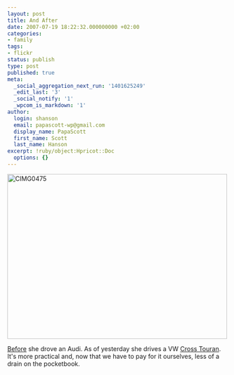 ```yaml
---
layout: post
title: And After
date: 2007-07-19 18:22:32.000000000 +02:00
categories:
- family
tags:
- flickr
status: publish
type: post
published: true
meta:
  _social_aggregation_next_run: '1401625249'
  _edit_last: '3'
  _social_notify: '1'
  _wpcom_is_markdown: '1'
author:
  login: shanson
  email: papascott-wp@gmail.com
  display_name: PapaScott
  first_name: Scott
  last_name: Hanson
excerpt: !ruby/object:Hpricot::Doc
  options: {}
---
```

<p><a href="http://www.flickr.com/photos/papascott/852811114/" title="Photo Sharing"><img src="https://farm2.static.flickr.com/1253/852811114_458346d5e5.jpg" width="500" height="375" alt="CIMG0475" /></a></p>
<p><a href="https://www.papascott.de/archives/2007/06/29/before/">Before</a> she drove an Audi. As of yesterday she drives a VW <a href="https://www.papascott.de/archives/2007/03/18/crosstouran/">Cross Touran</a>. It's more practical and, now that we have to pay for it ourselves, less of a drain on the pocketbook.</p>
